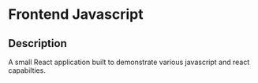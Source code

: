 # Frontend Javascript

## Description

A small React application built to demonstrate various javascript and react capabilties.